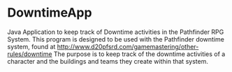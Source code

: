 # DowntimeApp
Java Application to keep track of Downtime activities in the Pathfinder RPG System.
This program is designed to be used with the Pathfinder downtime system, found at http://www.d20pfsrd.com/gamemastering/other-rules/downtime
The purpose is to keep track of the downtime activities of a character and the buildings and teams they create within that system.  
